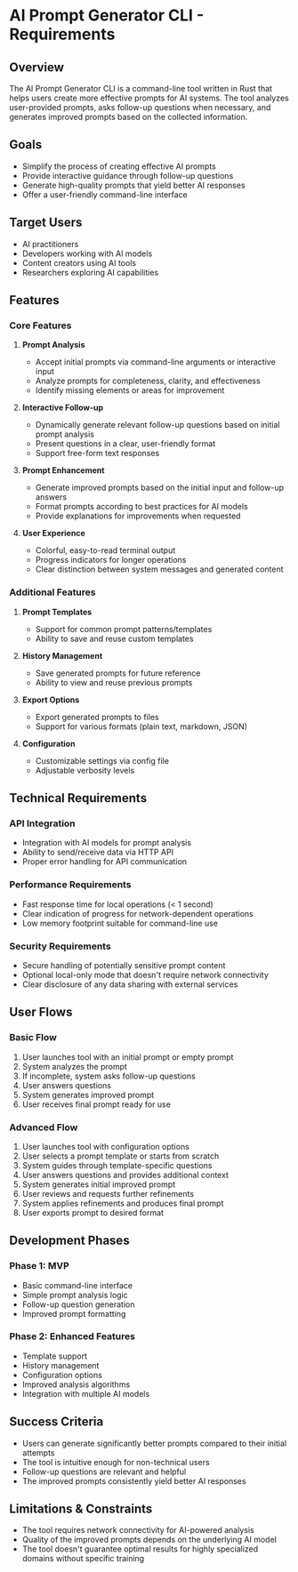 # AI Prompt Generator CLI - Requirements

## Overview

The AI Prompt Generator CLI is a command-line tool written in Rust that helps users create more effective prompts for AI systems. The tool analyzes user-provided prompts, asks follow-up questions when necessary, and generates improved prompts based on the collected information.

## Goals

- Simplify the process of creating effective AI prompts
- Provide interactive guidance through follow-up questions
- Generate high-quality prompts that yield better AI responses
- Offer a user-friendly command-line interface

## Target Users

- AI practitioners
- Developers working with AI models
- Content creators using AI tools
- Researchers exploring AI capabilities

## Features

### Core Features

1. **Prompt Analysis**

   - Accept initial prompts via command-line arguments or interactive input
   - Analyze prompts for completeness, clarity, and effectiveness
   - Identify missing elements or areas for improvement

2. **Interactive Follow-up**

   - Dynamically generate relevant follow-up questions based on initial prompt analysis
   - Present questions in a clear, user-friendly format
   - Support free-form text responses

3. **Prompt Enhancement**

   - Generate improved prompts based on the initial input and follow-up answers
   - Format prompts according to best practices for AI models
   - Provide explanations for improvements when requested

4. **User Experience**
   - Colorful, easy-to-read terminal output
   - Progress indicators for longer operations
   - Clear distinction between system messages and generated content

### Additional Features

1. **Prompt Templates**

   - Support for common prompt patterns/templates
   - Ability to save and reuse custom templates

2. **History Management**

   - Save generated prompts for future reference
   - Ability to view and reuse previous prompts

3. **Export Options**

   - Export generated prompts to files
   - Support for various formats (plain text, markdown, JSON)

4. **Configuration**
   - Customizable settings via config file
   - Adjustable verbosity levels

## Technical Requirements

### API Integration

- Integration with AI models for prompt analysis
- Ability to send/receive data via HTTP API
- Proper error handling for API communication

### Performance Requirements

- Fast response time for local operations (< 1 second)
- Clear indication of progress for network-dependent operations
- Low memory footprint suitable for command-line use

### Security Requirements

- Secure handling of potentially sensitive prompt content
- Optional local-only mode that doesn't require network connectivity
- Clear disclosure of any data sharing with external services

## User Flows

### Basic Flow

1. User launches tool with an initial prompt or empty prompt
2. System analyzes the prompt
3. If incomplete, system asks follow-up questions
4. User answers questions
5. System generates improved prompt
6. User receives final prompt ready for use

### Advanced Flow

1. User launches tool with configuration options
2. User selects a prompt template or starts from scratch
3. System guides through template-specific questions
4. User answers questions and provides additional context
5. System generates initial improved prompt
6. User reviews and requests further refinements
7. System applies refinements and produces final prompt
8. User exports prompt to desired format

## Development Phases

### Phase 1: MVP

- Basic command-line interface
- Simple prompt analysis logic
- Follow-up question generation
- Improved prompt formatting

### Phase 2: Enhanced Features

- Template support
- History management
- Configuration options
- Improved analysis algorithms
- Integration with multiple AI models

## Success Criteria

- Users can generate significantly better prompts compared to their initial attempts
- The tool is intuitive enough for non-technical users
- Follow-up questions are relevant and helpful
- The improved prompts consistently yield better AI responses

## Limitations & Constraints

- The tool requires network connectivity for AI-powered analysis
- Quality of the improved prompts depends on the underlying AI model
- The tool doesn't guarantee optimal results for highly specialized domains without specific training
